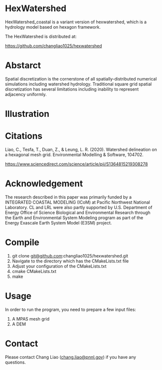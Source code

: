 # HexWatershed
HexWatershed_coastal is a variant version of hexwatershed, which is a hydrology model based on hexagon framework.

The HexWatershed is distributed at:

https://github.com/changliao1025/hexwatershed

# Abstarct

Spatial discretization is the cornerstone of all spatially-distributed numerical simulations including watershed hydrology. Traditional square grid spatial discretization has several limitations including inability to represent adjacency uniformly. 

# Illustration 

# Citations
Liao, C., Tesfa, T., Duan, Z., & Leung, L. R. (2020). Watershed delineation on a hexagonal mesh grid. Environmental Modelling & Software, 104702.

https://www.sciencedirect.com/science/article/pii/S1364815219308278

# Acknowledgement
The research described in this paper was primarily funded by a INTEGRATED COASTAL MODELING (ICoM) at Pacific Northwest National Laboratory. CL and LRL were also partly supported by U.S. Department of Energy Office of Science Biological and Environmental Research through the Earth and Environmental System Modeling program as part of the Energy Exascale Earth System Model (E3SM) project. 

# Compile
1. git clone git@github.com:changliao1025/hexwatershed.git
2. Navigate to the directory which has the CMakeLists.txt file
3. Adjust your configuration of the CMakeLists.txt
4. cmake CMakeLists.txt
5. make

# Usage
In order to run the program, you need to prepare a few input files:
1. A MPAS mesh grid
2. A DEM

# Contact
Please contact Chang Liao (chang.liao@pnnl.gov) if you have any questions.

